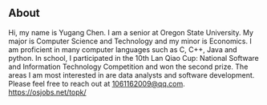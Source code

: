 ## <a name="About">About</a>
Hi, my name is Yugang Chen. I am a senior at Oregon State University. My major is Computer Science and Technology and my minor is Economics. I am proficient in many computer languages such as C, C++, Java and python. In school, I participated in the 10th Lan Qiao Cup: National Software and Information Technology Competition and won the second prize. The areas I am most interested in are data analysts and software development. Please feel free to reach out at 1061162009@qq.com.
<a href="https://github.com/YugangChen2001/Resume/blob/main/lala.md">
<a href="https://osjobs.net/topk/">https://osjobs.net/topk/</a>  

